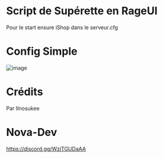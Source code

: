 # Script de Supérette en RageUI
Pour le start ensure iShop dans le serveur.cfg

# Config Simple
![image](https://user-images.githubusercontent.com/83782101/232259897-b5b3b5db-69a0-4891-843a-6101be9d50cb.png)

# Crédits
Par IInosukee

# Nova-Dev
https://discord.gg/WzjTGUDaAA
